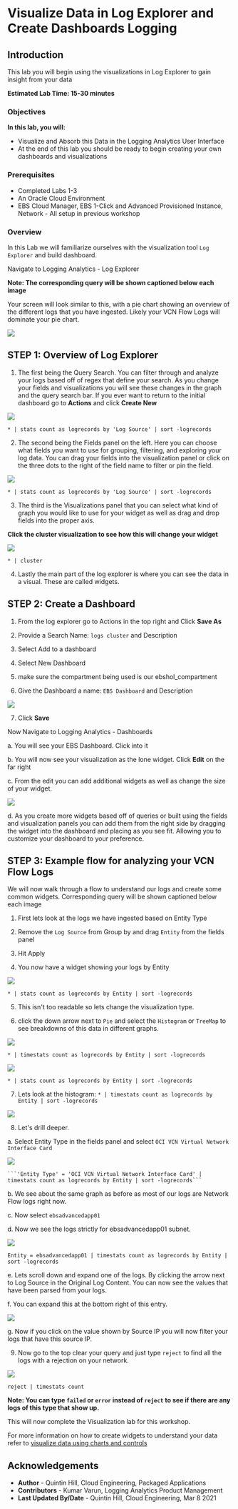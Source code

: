 # Visualize Data in Log Explorer and Create Dashboards Logging

## Introduction

This lab you will begin using the visualizations in Log Explorer to gain insight from your data

**Estimated Lab Time: 15-30 minutes**

### Objectives

**In this lab, you will:**
* Visualize and Absorb this Data in the Logging Analytics User Interface
* At the end of this lab you should be ready to begin creating your own dashboards and visualizations

### Prerequisites
* Completed Labs 1-3 
* An Oracle Cloud Environment
* EBS Cloud Manager, EBS 1-Click and Advanced Provisioned Instance, Network - All setup in previous workshop

### Overview

In this Lab we will familiarize ourselves with the visualization tool `Log Explorer` and build dashboard.

Navigate to Logging Analytics - Log Explorer

**Note: The corresponding query will be shown captioned below each image**

Your screen will look similar to this, with a pie chart showing an overview of the different logs that you have ingested. Likely your VCN Flow Logs will dominate your pie chart.

  ![](./images/piechart.png " ")

## **STEP 1:** Overview of Log Explorer 

1. The first being the Query Search. You can filter through and analyze your logs based off of regex that define your search. As you change your fields and visualizations you will see these changes in the graph and the query search bar. If you ever want to return to the initial dashboard go to **Actions** and click **Create New**

  ![](./images/piechart1.png " ")

  ```* | stats count as logrecords by 'Log Source' | sort -logrecords```

2. The second being the Fields panel on the left. Here you can choose what fields you want to use for grouping, filtering, and exploring your log data. You can drag your fields into the visualization panel or click on the three dots to the right of the field name to filter or pin the field.

  ![](./images/fields.png " ")

  ```* | stats count as logrecords by 'Log Source' | sort -logrecords```

3. The third is the Visualizations panel that you can select what kind of graph you would like to use for your widget as well as drag and drop fields into the proper axis.

  **Click the cluster visualization to see how this will change your widget**

  ![](./images/visualizations.png " ")

  ```* | cluster```

4. Lastly the main part of the log explorer is where you can see the data in a visual. These are called widgets. 

## **STEP 2:** Create a Dashboard

1. From the log explorer go to Actions in the top right and Click **Save As**

2. Provide  a Search Name: `logs cluster` and Description

3. Select Add to a dashboard

4. Select New Dashboard

5. make sure the compartment being used is our ebshol_compartment 

6. Give the Dashboard a name: `EBS Dashboard` and Description

  ![](./images/savesearch.png " ")

7. Click **Save**

  Now Navigate to Logging Analytics - Dashboards

  a. You will see your EBS Dashboard. Click into it

  b. You will now see your visualization as the lone widget. Click **Edit** on the far right

  c. From the edit you can add additional widgets as well as change the size of your widget.

  ![](./images/editdash.png " ")

  d. As you create more widgets based off of queries or built using the fields and visualization panels you can add them from the right side by dragging the widget into the dashboard and placing as you see fit. Allowing you to customize your dashboard to your preference.

## **STEP 3:** Example flow for analyzing your VCN Flow Logs
  
We will now walk through a flow to understand our logs and create some common widgets. Corresponding query will be shown captioned below each image

1. First lets look at the logs we have ingested based on Entity Type

2. Remove the `Log Source` from Group by and drag `Entity` from the fields panel

3. Hit Apply

4. You now have a widget showing your logs by Entity 

  ![](./images/logsbyentity.png " ")

  ```* | stats count as logrecords by Entity | sort -logrecords```

5. This isn't too readable so lets change the visualization type.

6. click the down arrow next to `Pie` and select the `Histogram` or `TreeMap` to see breakdowns of this data in different graphs.

  ![](./images/histogram.png " ")

  ```* | timestats count as logrecords by Entity | sort -logrecords```

  ![](./images/treemap.png " ")

  ```* | stats count as logrecords by Entity | sort -logrecords```

7. Lets look at the histogram: ```* | timestats count as logrecords by Entity | sort -logrecords```

  ![](./images/histogram.png " ")

8. Let's drill deeper.

  a. Select Entity Type in the fields panel and select `OCI VCN Virtual Network Interface Card`

  ![](./images/vcnhistogram.png " ")

    ```'Entity Type' = 'OCI VCN Virtual Network Interface Card' | timestats count as logrecords by Entity | sort -logrecords```

  b. We see about the same graph as before as most of our logs are Network Flow logs right now. 

  c. Now select `ebsadvancedapp01`

  d. Now we see the logs strictly for ebsadvancedapp01 subnet.

  ![](./images/ebsadvancedapp01.png " ")

  ```Entity = ebsadvancedapp01 | timestats count as logrecords by Entity | sort -logrecords```

  e. Lets scroll down and expand one of the logs. By clicking the arrow next to Log Source in the Original Log Content. You can now see the values that have been parsed from your logs.

  f. You can expand this at the bottom right of this entry.

  ![](./images/expandlogcontent.png " ")

  g. Now if you click on the value shown by Source IP you will now filter your logs that have this source IP.

9. Now go to the top clear your query and just type `reject` to find all the logs with a rejection on your network.

  ![](./images/reject.png " ")

  ```reject | timestats count```
    
**Note: You can type `failed` or `error` instead of `reject` to see if there are any logs of this type that show up.**

This will now complete the Visualization lab for this workshop.

For more information on how to create widgets to understand your data refer to [visualize data using charts and controls](https://docs.oracle.com/en-us/iaas/logging-analytics/doc/visualize-data-using-charts-and-controls.html#GUID-93988D5B-9717-4F63-8362-16B08BC3E020)

## Acknowledgements
* **Author** - Quintin Hill, Cloud Engineering, Packaged Applications
* **Contributors** -  Kumar Varun, Logging Analytics Product Management
* **Last Updated By/Date** - Quintin Hill, Cloud Engineering, Mar 8 2021


